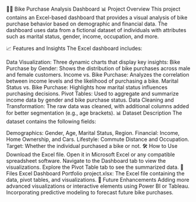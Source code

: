 🚴‍♀️ Bike Purchase Analysis Dashboard
📊 Project Overview
This project contains an Excel-based dashboard that provides a visual analysis of bike purchase behavior based on demographic and financial data. The dashboard uses data from a fictional dataset of individuals with attributes such as marital status, gender, income, occupation, and more.

📈 Features and Insights
The Excel dashboard includes:

Data Visualization: Three dynamic charts that display key insights:
Bike Purchase by Gender: Shows the distribution of bike purchases across male and female customers.
Income vs. Bike Purchase: Analyzes the correlation between income levels and the likelihood of purchasing a bike.
Marital Status vs. Bike Purchase: Highlights how marital status influences purchasing decisions.
Pivot Tables: Used to aggregate and summarize income data by gender and bike purchase status.
Data Cleaning and Transformation: The raw data was cleaned, with additional columns added for better segmentation (e.g., age brackets).
📊 Dataset Description
The dataset contains the following fields:

Demographics: Gender, Age, Marital Status, Region.
Financial: Income, Home Ownership, and Cars.
Lifestyle: Commute Distance and Occupation.
Target: Whether the individual purchased a bike or not.
🛠️ How to Use
Download the Excel file.
Open it in Microsoft Excel or any compatible spreadsheet software.
Navigate to the Dashboard tab to view the visualizations.
Explore the Pivot Table tab to see the summarized data.
📂 Files
Excel Dashboard Portfolio project.xlsx: The Excel file containing the data, pivot tables, and visualizations.
🚀 Future Enhancements
Adding more advanced visualizations or interactive elements using Power BI or Tableau.
Incorporating predictive modeling to forecast future bike purchases.
